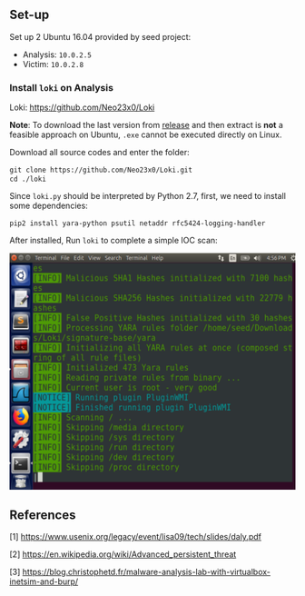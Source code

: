 
## Set-up

Set up 2 Ubuntu 16.04 provided by seed project:

- Analysis: `10.0.2.5`
- Victim: `10.0.2.8`

### Install `loki` on Analysis

Loki: https://github.com/Neo23x0/Loki

**Note**: To download the last version from [release](https://github.com/Neo23x0/Loki/releases) and then extract is **not** a feasible approach on Ubuntu, `.exe` cannot be executed directly on Linux.

Download all source codes and enter the folder:

```
git clone https://github.com/Neo23x0/Loki.git
cd ./loki
```

Since `loki.py` should be interpreted by Python 2.7, first, we need to install some dependencies:

```
pip2 install yara-python psutil netaddr rfc5424-logging-handler
```

After installed, Run `loki` to complete a simple IOC scan:

![](./loki_welcome.png)


## References

[1] https://www.usenix.org/legacy/event/lisa09/tech/slides/daly.pdf

[2] https://en.wikipedia.org/wiki/Advanced_persistent_threat

[3] https://blog.christophetd.fr/malware-analysis-lab-with-virtualbox-inetsim-and-burp/
